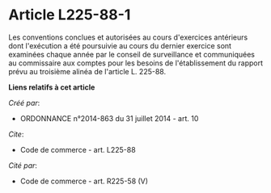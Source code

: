# Article L225-88-1

Les conventions conclues et autorisées au cours d'exercices antérieurs dont l'exécution a été poursuivie au cours du dernier
exercice sont examinées chaque année par le conseil de surveillance et communiquées au commissaire aux comptes pour les
besoins de l'établissement du rapport prévu au troisième alinéa de l'article L. 225-88.

**Liens relatifs à cet article**

_Créé par_:

  - ORDONNANCE n°2014-863 du 31 juillet 2014 - art. 10

_Cite_:

  - Code de commerce - art. L225-88

_Cité par_:

  - Code de commerce - art. R225-58 (V)
